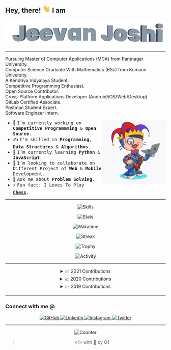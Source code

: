 ## Hey, there! <img src="https://raw.githubusercontent.com/G1Joshi/Assets/main/hey%20there.gif" alt="Octocat" width="25" height="25"> I am

<div align="center">

![🅹🅴🅴🆅🅰🅽  🅹🅾🆂🅷🅸](https://raw.githubusercontent.com/G1Joshi/Assets/main/Name/JeevanJoshi.gif)

</div>

---

Pursuing Master of Computer Applications (MCA) from Pantnagar University.<br>
Computer Science Graduate With Mathematics (BSc) from Kumaun University.<br>
A Kendriya Vidyalaya Student.<br>
Competitive Programming Enthusiast.<br>
Open Source Contributor.<br>
Cross-Platform Applications Developer (Android/iOS/Web/Desktop).<br>
GitLab Certified Associate.<br>
Postman Student Expert.<br>
Software Engineer Intern.<br>

<img align="right" src="https://raw.githubusercontent.com/G1Joshi/Assets/main/octocat.png" alt="Octocat" width="200" height="200">

- 🔭 <samp>I’m currently working on **Competitive Programmming** & **Open Source**.</samp>
- ✍️ <samp>I'm skilled in **Programming**, **Data Structures** & **Algorithms**.</samp>
- 🌱 <samp>I’m currently learning **Python** & **JavaScript**.</samp>
- 👯 <samp>I’m looking to collaborate on Different Project of **Web** & **Mobile** Development.</samp>
- 💬 <samp>Ask me about **Problem Solving**.</samp>
- ⚡ <samp>Fun fact: I Loves To Play **[Chess](https://www.chess.com/member/G1Joshi)**.</samp>

---

<div align="center">

![Skills](https://github-readme-stats.vercel.app/api/top-langs/?username=G1Joshi&langs_count=10&hide_border=true&layout=compact&theme=dracula)

![Stats](https://github-readme-stats.vercel.app/api?username=G1Joshi&count_private=true&include_all_commits=true&show_icons=true&hide_border=true&theme=dracula)

![Wakatime](https://github-readme-stats.vercel.app/api/wakatime?username=G1Joshi&layout=compact&hide_border=true&theme=dracula)

![Streak](https://github-readme-streak-stats.herokuapp.com/?user=G1Joshi&hide_border=true&theme=dracula)

![Trophy](https://github-profile-trophy.vercel.app/?username=G1Joshi&theme=dracula&column=4&no-frame=true)

![Activity](https://activity-graph.herokuapp.com/graph?username=G1Joshi&area=true&hide_border=true&theme=dracula)

</div>

---

<div align="center">

<details>
  <summary>📈 2021 Contributions</summary><br>
  
![2021](https://raw.githubusercontent.com/G1Joshi/Assets/main/Contributions/2021.png)

</details>

<details>
  <summary>📈 2020 Contributions</summary><br>
  
![2020](https://raw.githubusercontent.com/G1Joshi/Assets/main/Contributions/2020.png)

</details>

<details>
  <summary>📈 2019 Contributions</summary><br>

![2019](https://raw.githubusercontent.com/G1Joshi/Assets/main/Contributions/2019.png)

</details>

</div>

---

### Connect with me @

<div align="center">

  <a href="https://github.com/G1Joshi">
    <img src="https://img.shields.io/static/v1?style=for-the-badge&label=GitHub&labelColor=silver&logo=github&logoColor=black&message=G1Joshi&color=black&link=https://github.com/G1Joshi" alt="GitHub" />
  </a>

  <a href="https://linkedin.com/in/G1Joshi">
    <img src="https://img.shields.io/static/v1?style=for-the-badge&label=LinkedIn&labelColor=silver&logo=linkedin&logoColor=blue&message=G1Joshi&color=blue&link=https://linkedin.com/in/G1Joshi" alt="LinkedIn" />
  </a>

  <a href="https://instagram.com/G1Joshi">
    <img src="https://img.shields.io/static/v1?style=for-the-badge&label=instagram&labelColor=silver&logo=instagram&logoColor=red&message=G1Joshi&color=red&link=https://instagram.com/G1Joshi" alt="Instagram" />
  </a>

  <a href="https://twitter.com/G1Joc">
    <img src="https://img.shields.io/static/v1?style=for-the-badge&label=Twitter&labelColor=silver&logo=twitter&logoColor=blue&message=G1JoC&color=blue&link=https://twitter.com/G1JoC" alt="Twitter" />
  </a>

</div>

---

<div align="center">

![Counter](https://profile-counter.glitch.me/G1Joshi/count.svg)

</div>

<div align="center">

> </> with 🤍 by G1

</div>
